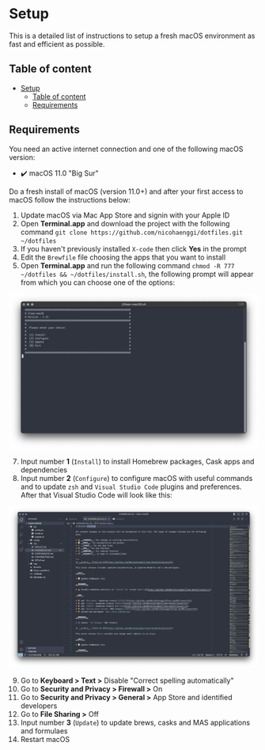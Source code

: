 # Setup

This is a detailed list of instructions to setup a fresh macOS environment as fast and efficient as possible.

## Table of content

- [Setup](#setup)
  - [Table of content](#table-of-content)
  - [Requirements](#requirements)

## Requirements

You need an active internet connection and one of the following macOS version:

- ✔️ macOS 11.0 "Big Sur"

Do a fresh install of macOS (version 11.0+) and after your first access to macOS follow the instructions below:

1. Update macOS via Mac App Store and signin with your Apple ID
2. Open __Terminal.app__ and download the project with the following command `git clone https://github.com/nicohaenggi/dotfiles.git ~/dotfiles`
3. If you haven't previously installed `X-code` then click __Yes__ in the prompt
4. Edit the `Brewfile` file choosing the apps that you want to install
5. Open __Terminal.app__ and run the following command `chmod -R 777 ~/dotfiles && ~/dotfiles/install.sh`, the following prompt will appear from which you can choose one of the options:

<p align="center">
  <a href="https://github.com/nicohaenggi/dotfiles">
  <img width=600px src="https://raw.githubusercontent.com/MarioCatuogno/Clean-macOS/master/img/scrn_cleanmacos_terminal.png" alt="dotfiles terminal"><br></a>
</p>

7. Input number __1__ (`Install`) to install Homebrew packages, Cask apps and dependencies
8. Input number __2__ (`Configure`) to configure macOS with useful commands and to update `zsh` and `Visual Studio Code` plugins and preferences. After that Visual Studio Code will look like this:

<p align="center">
  <a href="https://github.com/MarioCatuogno/Clean-macOS">
  <img width=600px src="https://raw.githubusercontent.com/MarioCatuogno/Clean-macOS/master/img/scrn_myvscode.png" alt="Visual Studio Code"><br></a>
</p>

9. Go to __Keyboard > Text >__ Disable "Correct spelling automatically"
10. Go to __Security and Privacy > Firewall >__ On
11. Go to __Security and Privacy > General >__ App Store and identified developers
12. Go to __File Sharing >__ Off
13. Input number __3__ (`Update`) to update brews, casks and MAS applications and formulaes
14. Restart macOS
